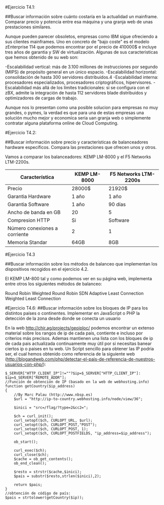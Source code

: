 #Ejercicio T4.1:

##Buscar información sobre cuánto costaría en la actualidad un mainframe. Comparar precio y potencia entre esa máquina y una granja web de unas prestaciones similares.

Aunque pueden parecer obsoletos, empresas como IBM sigue ofreciendo a sus clientes mainframes. Uno en concreto de "bajo coste" es el modelo zEnterprise 114 que podemos encontrar por el precio de 410000$ e incluye tres años de garantia y SW de virtualización. Algunas de sus caracteristicas que hemos obtenido de su web son:

-Escalabilidad vertical: más de 3.100 millones de instrucciones por segundo (MIPS) de propósito general en un único espacio.
-Escalabilidad horizontal: consolidación de hasta 300 servidores distribuidos.4
-Escalabilidad interna: procesadores especializados, procesadores criptográficos, hipervisores.
-Escalabilidad más allá de los límites tradicionales: si se configura con el zBX, admite la integración de hasta 112 servidores blade distribuidos y optimizadores de cargas de trabajo.

Aunque nos lo presentan como una posible solucion para empresas no muy grandes, o pymes, la verdad es que para una de estas empresas una solución mucho mejor y economica seria uan granja web o simplemente contratar alguna plataforma online de Cloud Computing. 

#Ejercicio T4.2: 

##Buscar información sobre precio y características de balanceadores hardware específicos. Compara las prestaciones que ofrecen unos y otros.

Vamos a comparar los balanceadores: KEMP LM-8000 y el F5 Networks LTM-2200s. 

Característica| KEMP LM-8000 | F5 Networks LTM-2200s
--------------|--------------|----------------------
Precio        | 28000$       | 21920$
Garantia Hardware| 1 año | 1 año
Garantia Software| 1 año | 90 días
Ancho de banda en GB| 20 | 5
Compresion HTTP | Si | Software
Número conexiones a corriente | 2| 1
Memoria Standar | 64GB| 8GB


#Ejercicio T4.3

##Buscar información sobre los métodos de balanceo que implementan los dispositivos recogidos en el ejercicio 4.2.

El KEMP LM-800 tal y como podemos ver en su página web, implementa entre otros los siguientes métodos de balanceo: 

Round Robin
Weighted Round Robin
SDN Adaptive
Least Connection
Weighted Least Connection


#Ejercicio T4.6:
##Buscar información sobre los bloques de IP para los distintos países o continentes. Implementar en JavaScript o PHP la detección de la zona desde donde se conecta un usuario

En la web http://chir.ag/projects/geoiploc/ podemos encontrar un extenso material sobre los rangos de ip de cada pais, contiente e incluso por criterios más precisos. Ademas mantienen una lista con los bloques de ip de cada pais actualizada continuamente muy útil por si necesitas banear ciertos ip o paises en tu web. Un Script sencillo para obtener las IP podria ser, el cual hemos obtenido como referencia de la siguiente web (http://blogandweb.com/php/detectar-el-pais-de-referencia-de-nuestros-usuarios-con-php/):

    $_SERVER["HTTP_CLIENT_IP"]!=""?$ip=$_SERVER["HTTP_CLIENT_IP"]:
    $ip=$_SERVER["REMOTE_ADDR"];
    //Función de obtención de IP (basado en la web de webhosting.info)
    function getCountry($ip_address)
    {
        //By Marc Palau (http://www.nbsp.es)
        $url = "http://ip-to-country.webhosting.info/node/view/36";

        $inici = "src=/flag/?type=2&cc2=";

        $ch = curl_init();
        curl_setopt($ch, CURLOPT_URL, $url);
        curl_setopt($ch, CURLOPT_POST,"POST");
        curl_setopt($ch, CURLOPT_POST, 1);
        curl_setopt($ch, CURLOPT_POSTFIELDS, "ip_address=$ip_address"); 

        ob_start();

        curl_exec($ch);
        curl_close($ch);    
        $cache = ob_get_contents();
        ob_end_clean();

        $resto = strstr($cache,$inici);
        $pais = substr($resto,strlen($inici),2);

        return $pais;
    }
    //obtención de código de país:
    $pais = strtolower(getCountry($ip));


